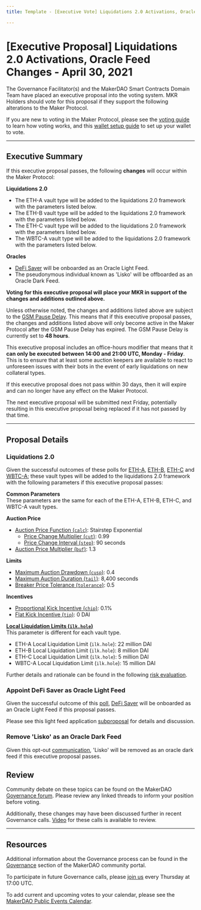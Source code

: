 ```yaml
---
title: Template - [Executive Vote] Liquidations 2.0 Activations, Oracle Feed Changes - April 30, 2021

---
```

# [Executive Proposal] Liquidations 2.0 Activations, Oracle Feed Changes - April 30, 2021

The Governance Facilitator(s) and the MakerDAO Smart Contracts Domain Team have placed an executive proposal into the voting system. MKR Holders should vote for this proposal if they support the following alterations to the Maker Protocol.

If you are new to voting in the Maker Protocol, please see the [voting guide](https://community-development.makerdao.com/en/learn/governance/how-voting-works/) to learn how voting works, and this [wallet setup guide](https://community-development.makerdao.com/en/learn/governance/voting-setup/) to set up your wallet to vote.

---

## Executive Summary

If this executive proposal passes, the following **changes** will occur within the Maker Protocol:

**Liquidations 2.0**
- The ETH-A vault type will be added to the liquidations 2.0 framework with the parameters listed below.
- The ETH-B vault type will be added to the liquidations 2.0 framework with the parameters listed below.
- The ETH-C vault type will be added to the liquidations 2.0 framework with the parameters listed below.
- The WBTC-A vault type will be added to the liquidations 2.0 framework with the parameters listed below.

**Oracles**
- [DeFi Saver](https://defisaver.com/) will be onboarded as an Oracle Light Feed.
- The pseudonymous individual known as 'Lisko' will be offboarded as an Oracle Dark Feed.

**Voting for this executive proposal will place your MKR in support of the changes and additions outlined above.**

Unless otherwise noted, the changes and additions listed above are subject to the [GSM Pause Delay](https://community-development.makerdao.com/en/learn/governance/param-gsm-pause-delay). This means that if this executive proposal passes, the changes and additions listed above will only become active in the Maker Protocol after the GSM Pause Delay has expired. The GSM Pause Delay is currently set to **48 hours**.

This executive proposal includes an office-hours modifier that means that it **can only be executed between 14:00 and 21:00 UTC, Monday - Friday**. This is to ensure that at least some auction keepers are available to react to unforeseen issues with their bots in the event of early liquidations on new collateral types.

If this executive proposal does not pass within 30 days, then it will expire and can no longer have any effect on the Maker Protocol.

The next executive proposal will be submitted next Friday, potentially resulting in this executive proposal being replaced if it has not passed by that time.

---

## Proposal Details

### Liquidations 2.0

Given the successful outcomes of these polls for [ETH-A](https://vote.makerdao.com/polling/Qme8CTGu?mainnet), [ETH-B](https://vote.makerdao.com/polling/QmTBfsaB?network=mainnet), [ETH-C](https://vote.makerdao.com/polling/QmYU7BMP?network=mainnet) and [WBTC-A](https://vote.makerdao.com/polling/QmT63Z5v?network=mainnet); these vault types will be added to the liquidations 2.0 framework with the following parameters if this executive proposal passes:

**Common Parameters**  
These parameters are the same for each of the ETH-A, ETH-B, ETH-C, and WBTC-A vault types.

**Auction Price**
* [Auction Price Function (`calc`)](https://community-development.makerdao.com/en/learn/governance/param-auction-price-function): Stairstep Exponential
   * [Price Change Multiplier (`cut`)](https://community-development.makerdao.com/en/learn/governance/param-auction-price-function): 0.99
   * [Price Change Interval (`step`)](https://community-development.makerdao.com/en/learn/governance/param-auction-price-function): 90 seconds
* [Auction Price Multiplier (`buf`)](https://community-development.makerdao.com/en/learn/governance/param-auction-price-multiplier): 1.3

**Limits**
* [Maximum Auction Drawdown (`cusp`)](https://community-development.makerdao.com/en/learn/governance/param-max-auction-drawdown): 0.4
* [Maximum Auction Duration (`tail`)](https://community-development.makerdao.com/en/learn/governance/param-max-auction-duration): 8,400 seconds
* [Breaker Price Tolerance (`tolerance`)](https://community-development.makerdao.com/en/learn/governance/param-breaker-price-tolerance): 0.5

**Incentives**
* [Proportional Kick Incentive (`chip`)](https://community-development.makerdao.com/en/learn/governance/param-proportional-kick-incentive): 0.1%
* [Flat Kick Incentive (`tip`)](https://community-development.makerdao.com/en/learn/governance/param-flat-kick-incentive): 0 DAI

**[Local Liquidation Limits (`ilk.hole`)](https://community-development.makerdao.com/en/learn/governance/param-local-liquidation-limit)**  
This parameter is different for each vault type.
* ETH-A Local Liquidation Limit (`ilk.hole`): 22 million DAI
* ETH-B Local Liquidation Limit (`ilk.hole`): 8 million DAI
* ETH-C Local Liquidation Limit (`ilk.hole`): 5 million DAI
* WBTC-A Local Liquidation Limit (`ilk.hole`): 15 million DAI

Further details and rationale can be found in the following [risk evaluation](https://forum.makerdao.com/t/eth-and-wbtc-vaults-liquidations-2-0-parameters/7628).

### Appoint DeFi Saver as Oracle Light Feed

Given the successful outcome of this [poll](https://vote.makerdao.com/polling/Qmby2Ur5?network=mainnet#poll-detail), [DeFi Saver](https://defisaver.com/) will be onboarded as an Oracle Light Feed if this proposal passes.

Please see this light feed application [subproposal](https://forum.makerdao.com/t/mip10c14-sp7-proposal-appoint-defi-saver-as-a-light-feed/7207) for details and discussion. 

### Remove 'Lisko' as an Oracle Dark Feed

Given this opt-out [communication](https://forum.makerdao.com/t/dark-oracle-removal-request/7555), 'Lisko' will be removed as an oracle dark feed if this executive proposal passes.

## Review

Community debate on these topics can be found on the MakerDAO [Governance forum](https://forum.makerdao.com/). Please review any linked threads to inform your position before voting.

Additionally, these changes may have been discussed further in recent Governance calls. [Video](https://www.youtube.com/playlist?list=PLLzkWCj8ywWNq5-90-Id6VPSsrk4OWVan) for these calls is available to review.

---

## Resources

Additional information about the Governance process can be found in the [Governance](https://community-development.makerdao.com/en/learn/governance) section of the MakerDAO community portal.

To participate in future Governance calls, please [join us](https://github.com/makerdao/community/tree/master/governance/governance-and-risk-meetings) every Thursday at 17:00 UTC.

To add current and upcoming votes to your calendar, please see the [MakerDAO Public Events Calendar](https://calendar.google.com/calendar/embed?src=makerdao.com_3efhm2ghipksegl009ktniomdk%40group.calendar.google.com&ctz=UTC&mode=week&showCalendars=0&showPrint=0).
